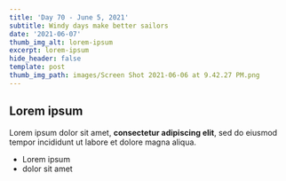 ```yaml
---
title: 'Day 70 - June 5, 2021'
subtitle: Windy days make better sailors
date: '2021-06-07'
thumb_img_alt: lorem-ipsum
excerpt: lorem-ipsum
hide_header: false
template: post
thumb_img_path: images/Screen Shot 2021-06-06 at 9.42.27 PM.png
---
```

## Lorem ipsum

Lorem ipsum dolor sit amet, **consectetur adipiscing elit**, sed do eiusmod tempor incididunt ut labore et dolore magna aliqua.

- Lorem ipsum
- dolor sit amet
